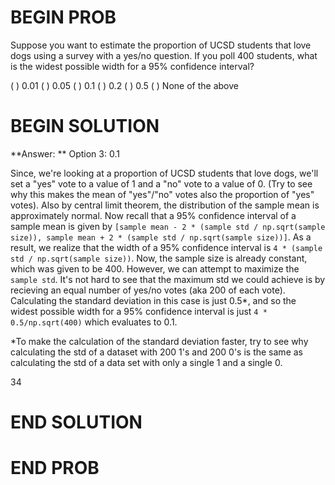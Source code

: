 # BEGIN PROB
Suppose you want to estimate the proportion of UCSD students that love
dogs using a survey with a yes/no question. If you poll 400 students,
what is the widest possible width for a 95% confidence interval?

( ) 0.01
( ) 0.05
( ) 0.1
( ) 0.2
( ) 0.5
( ) None of the above

# BEGIN SOLUTION
**Answer: ** Option 3: 0.1

Since, we're looking at a proportion of UCSD students that love dogs, we'll set a "yes" vote to a value of 1 and a "no" vote to a value of 0. (Try to see why this makes the mean of "yes"/"no" votes also the proportion of "yes" votes). Also by central limit theorem, the distribution of the sample mean is approximately normal. Now recall that a 95% confidence interval of a sample mean is given by `[sample mean - 2 * (sample std / np.sqrt(sample size)), sample mean + 2 * (sample std / np.sqrt(sample size))]`. As a result, we realize that the width of a 95% confidence interval is `4 * (sample std / np.sqrt(sample size))`. Now, the sample size is already constant, which was given to be 400. However, we can attempt to maximize the `sample std`. It's not hard to see that the maximum std we could achieve is by recieving an equal number of yes/no votes (aka 200 of each vote). Calculating the standard deviation in this case is just 0.5*, and so the widest possible width for a 95% confidence interval is just `4 * 0.5/np.sqrt(400)` which evaluates to 0.1. 

*To make the calculation of the standard deviation faster, try to see why calculating the std of a dataset with 200 1's and 200 0's is the same as calculating the std of a data set with only a single 1 and a single 0.

<average>34</average>

# END SOLUTION

# END PROB
